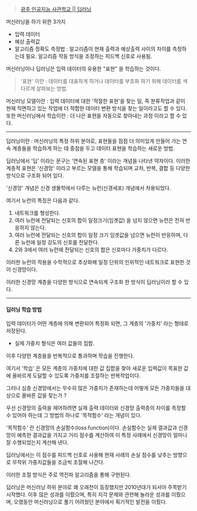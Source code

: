 > [광주 인공지능 사관학교 || 딥러닝](http://precourse.gj-aischool.com/lectures/4)

머신러닝을 하기 위한 3가지
* 입력 데이터
* 예상 출력값
* 알고리즘 정확도 측정법 : 알고리즘이 현재 출력과 예상출력 사이의 차이를 측정하는데 필요. 알고리즘 작동 방식을 조정하는 피드백 신호로 사용됨. 

머신러닝이나 딥러닝은 입력 데이터의 유용한 "표현" 을 학습하는 것이다.

> '표현' 이란 : 데이터를 대표하게 하거나 데이터를 부호화 하기 위해 데이터를 색다르게 살펴보는 방법.

머신러닝 모델이란 : 입력 데이터에 대한 '적절한 표현'을 찾는 일, 즉 분류작업과 같이 현재 직면하고 있는 작업에 더 적합한 데이터 변환 방식을 찾는 일이라고도 할 수 있다. 
또한 머신러닝에서 학습이란 : 더 나은 표현을 자동으로 찾아내는 과정 이라고 할 수 있다.

---------------------

딥러닝이란 : 머신러닝의 특정 하위 분야로, 표현들을 점점 더 의미있게 만들어 가는 연속 계층들을 학습하게 하는 데 중점을 두고 데이터 표현을 학습하는 새로운 방법.

딥러닝에서 '딥' 이라는 문구는 '연속된 표현 층' 이라는 개념을 나타낸 약자이다.
이러한 계층적 표현은 '신경망' 이라고 부르는 모델을 통해 학습되며 교차, 반복, 결합 등 다양한 방식으로 구조화 되어 있다. 

'신경망' 개념은 신경 생물학에서 다루는 뉴런(신경세포) 개념에서 차용되었다. 

여기서 뉴런의 특징은 다음과 같다.
1. 네트워크를 형성한다.
2. 여러 뉴런에 전달되는 신호의 합이 일정크기(임곗값) 을 넘지 않으면 뉴런은 전혀 반응하지 않는다.
3. 여러 뉴런에 전달되는 신호의 합이 일정 크기 임곗값을 넘으면 뉴런이 반응하며, 다른 뉴런에 일정 강도의 신호를 전달한다.
4. 2와 3에서 여러 뉴런에 전달되는 신호의 합은 신호마다 가중치가 다르다.

이러한 뉴런의 작용을 수학적으로 추상화해 일정 단위의 인위적인 네트워크로 표현한 것이 신경망이다.

이러한 신경망 계층을 다양한 방식으로 연속되게 구조화 한 방식이 딥러닝이라 할 수 있다.

-------------

#### 딥러닝 학습 방법

입력 데이터가 어떤 계층에 의해 변환되어 특정화 되면, 그 계층의 '가중치' 라는 형태로 저장된다. 
* 실제 가중치 형식은 여러 값들의 집합.

이후 다양한 계층들을 반복적으로 통과하며 학습을 진행한다.

여기서 '학습' 은 모든 계층의 가중치에 대한 값 집합을 찾아 새로운 입력값이 목표한 값에 올바르게 도달할 수 있도록 가중치를 조절하는 반복작업이다.
 
그러나 심층 신경망에서는 무수히 많은 가중치가 존재하는데 어떻게 모든 가중치들을 대상으로 올바른 값을 찾는가 ?

우선 신경망의 출력을 제어하려면 실제 출력 데이터와 신경망 출력층의 차이를 측정할 수 있어야 하는데 그 방법의 하나로 '목적함수' 라는 개념이 있다.

'목적함수' 란 신경망의 손실함수(loss function)이다.  손실함수는 실제 결과값과 신경망이 예측한 결과값을 가지고 거리 점수를 계산하여 이 특정 사례에서 신경망이 얼마나 잘 수행되었는지 계산해 낸다. 

딥러닝에서는 이 점수를 피드백 신호로 사용해 현재 사례의 손실 점수를 낮추는 방향으로 무작위 가중치값들을 조금씩 조절해 나간다.

이러한 조절 방식은 주로 역전파 알고리즘을 통해 구현된다.

딥러닝은 머신러닝 하위 분야로 꽤 오래전이 등장했지만 2010년대가 되서야 주목받기 시작했다. 이후 많은 성과를 이뤘으며, 특히 지각 문제와 관련해 놀라운 성과를 이뤘으며, 오랬동안 머신러닝으로 풀기 어려웠던 분야에서 획기적인 발전을 이뤘다. 
